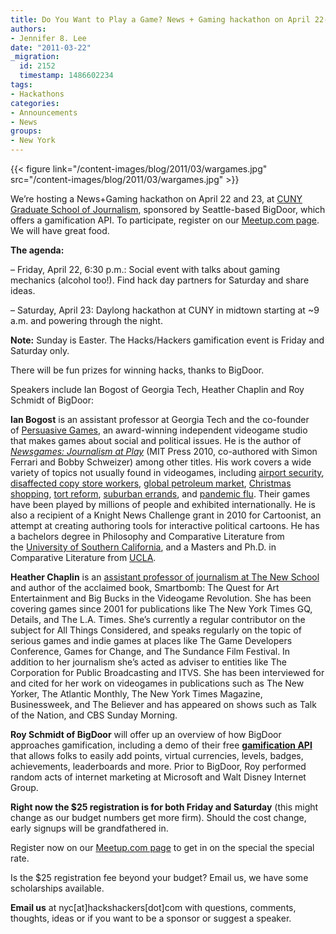 ```yaml
---
title: Do You Want to Play a Game? News + Gaming hackathon on April 22-23
authors:
- Jennifer 8. Lee
date: "2011-03-22"
_migration:
  id: 2152
  timestamp: 1486602234
tags:
- Hackathons
categories:
- Announcements
- News
groups:
- New York
---
```


{{< figure link="/content-images/blog/2011/03/wargames.jpg" src="/content-images/blog/2011/03/wargames.jpg" >}}

We&#8217;re hosting a News+Gaming hackathon on April 22 and 23, at [CUNY Graduate School of Journalism][1], sponsored by Seattle-based BigDoor, which offers a gamification API. To participate, register on our [Meetup.com page][2]. We will have great food.

**The agenda:**

&#8211; Friday, April 22, 6:30 p.m.: Social event with talks about gaming mechanics (alcohol too!). Find hack day partners for Saturday and share ideas.

&#8211; Saturday, April 23: Daylong hackathon at CUNY in midtown starting at ~9 a.m. and powering through the night.

**Note:** Sunday is Easter. The Hacks/Hackers gamification event is Friday and Saturday only.

There will be fun prizes for winning hacks, thanks to BigDoor.

Speakers include Ian Bogost of Georgia Tech, Heather Chaplin and Roy Schmidt of BigDoor:

**Ian Bogost** is an assistant professor at Georgia Tech and the co-founder of [Persuasive Games][3], an award-winning independent videogame studio that makes games about social and political issues. He is the author of [_Newsgames: Journalism at Play_][4] (MIT Press 2010, co-authored with Simon Ferrari and Bobby Schweizer) among other titles. His work covers a wide variety of topics not usually found in videogames, including [airport security][5], [disaffected copy store workers][6], [global petroleum market][7], [Christmas shopping][8], [tort reform][9], [suburban errands][10], and [pandemic flu][11]. Their games have been played by millions of people and exhibited internationally. He is also a recipient of a Knight News Challenge grant in 2010 for Cartoonist, an attempt at creating authoring tools for interactive political cartoons. He has a bachelors degree in Philosophy and Comparative Literature from the [University of Southern California][12], and a Masters and Ph.D. in Comparative Literature from [UCLA][13].

**Heather Chaplin** is an [assistant professor of journalism at The New School][14] and author of the acclaimed book, Smartbomb: The Quest for Art Entertainment and Big Bucks in the Videogame Revolution. She has been covering games since 2001 for publications like The New York Times GQ, Details, and The L.A. Times. She&#8217;s currently a regular contributor on the subject for All Things Considered, and speaks regularly on the topic of serious games and indie games at places like The Game Developers Conference, Games for Change, and The Sundance Film Festival. In addition to her journalism she&#8217;s acted as adviser to entities like The Corporation for Public Broadcasting and ITVS. She has been interviewed for and cited for her work on videogames in publications such as The New Yorker, The Atlantic Monthly, The New York Times Magazine, Businessweek, and The Believer and has appeared on shows such as Talk of the Nation, and CBS Sunday Morning.

**Roy Schmidt of BigDoor** will offer up an overview of how BigDoor approaches gamification, including a demo of their free **[gamification API][15]** that allows folks to easily add points, virtual currencies, levels, badges, achievements, leaderboards and more. Prior to BigDoor, Roy performed random acts of internet marketing at Microsoft and Walt Disney Internet Group.

**Right now the $25 registration is for both Friday and Saturday** (this might change as our budget numbers get more firm). Should the cost change, early signups will be grandfathered in.

Register now on our [Meetup.com page][2] to get in on the special the special rate.

Is the $25 registration fee beyond your budget? Email us, we have some scholarships available.

**Email us** at nyc[at]hackshackers[dot]com with questions, comments, thoughts, ideas or if you want to be a sponsor or suggest a speaker.

 [1]: http://www.journalism.cuny.edu/
 [2]: http://meetupnyc.hackshackers.com/events/16827758
 [3]: http://www.persuasivegames.com/
 [4]: http://www.bogost.com/about/books/newsgamesbook.shtml
 [5]: http://www.persuasivegames.com/games/game.aspx?game=arcadewireairport
 [6]: http://www.persuasivegames.com/games/game.aspx?game=disaffected
 [7]: http://www.persuasivegames.com/games/game.aspx?game=arcadewireoil
 [8]: http://www.persuasivegames.com/games/game.aspx?game=arcadewirexmas
 [9]: http://www.persuasivegames.com/games/game.aspx?game=takebackillinois
 [10]: http://www.persuasivegames.com/games/game.aspx?game=xtremeerrands
 [11]: http://www.persuasivegames.com/games/game.aspx?game=killerflu
 [12]: http://www.usc.edu/
 [13]: http://www.ucla.edu/
 [14]: http://j.mp/i6vQSr
 [15]: http://www.bigdoor.com/developers/